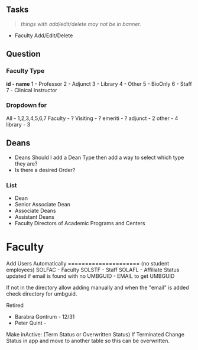 

## Tasks 
> *things with add/edit/delete may not be in banner.*
* Faculty Add/Edit/Delete

## Question
### Faculty Type
**id - name**
1 -  Professor
2 -  Adjunct
3 -  Library
4 -  Other
5 -  BioOnly
6 -  Staff
7 - Clinical Instructor

### Dropdown for 
All      - 1,2,3,4,5,6,7
Faculty  - ?
Visiting - ?
emeriti  - ?
adjunct  - 2
other    - 4
library  - 3

## Deans
- Deans Should I add a Dean Type then add a way to select which type they are?
- Is there a desired Order?

### List
- Dean
- Senior Associate Dean
- Associate Deans
- Assistant Deans
- Faculty Directors of Academic Programs and Centers


# Faculty
Add Users  Automatically
===================== (no student employees)
SOLFAC - Faculty
SOLSTF - Staff
SOLAFL - Affiliate
Status updated if email is found with no UMBGUID - 
EMAIL to get UMBGUID 

If not in the directory allow adding manually and when the "email" is added check directory for umbguid.

Retired
- Barabra Gontrum - 12/31
- Peter Quint -

Make inActive: (Term Status or Overwritten Status)
If Terminated Change Status in app and move to another table so this can be overwritten.
